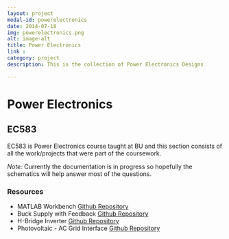 ```yaml
---
layout: project
modal-id: powerelectronics
date: 2014-07-18
img: powerelectronics.png
alt: image-alt
title: Power Electronics
link :
category: project
description: This is the collection of Power Electronics Designs

---
```

# Power Electronics

## EC583

EC583 is Power Electronics course taught at BU and this section consists of all the work/projects that were part of the coursework.

*Note:* Currently the documentation is in progress so hopefully the schematics will help answer most of the questions.

### Resources
- MATLAB Workbench [Github Repository](https://github.com/rkrishnasanka/PowerElectronics)
- Buck Supply with Feedback [Github Repository](https://github.com/rkrishnasanka/Buck-Supply)
- H-Bridge Inverter [Github Repository](https://github.com/rkrishnasanka/H-Bridge)
- Photovoltaic - AC Grid Interface [Github Repository](https://github.com/rkrishnasanka/PV-Grid-Interface)
